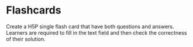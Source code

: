 # Flashcards 

Create a H5P single flash card that have both questions and answers. Learners are required to fill in the text field and then check the correctness of their solution.